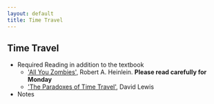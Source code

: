 ```yaml
---
layout: default
title: Time Travel
---
```


## Time Travel

+ Required Reading in addition to the textbook
  + ['All You Zombies',](Zombies.pdf) Robert A. Heinlein. **Please read carefully for Monday**
  + ['The Paradoxes of Time Travel'](Lewis.pdf), David Lewis
+ Notes




